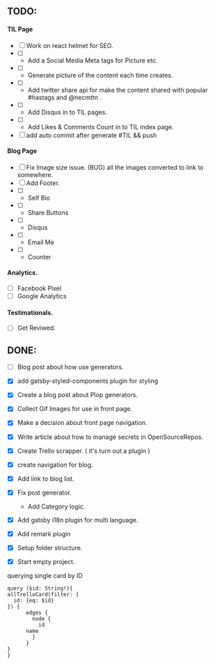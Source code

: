 


## TODO: 

#### TIL Page
  * [ ] Work on react helmet for SEO.
  * [ ] - Add a Social Media Meta tags for Picture etc.
  * [ ] - Generate picture of the content each time creates.
  * [ ] - Add twitter share api for make the content shared with popular #hastags and @necmttn .
  * [ ] - Add Disqus in to TIL pages. 
  * [ ] - Add Likes & Comments Count in to TIL index page.
  * [ ] add auto commit after generate #TIL && push
#### Blog Page
  * [ ] Fix Image size issue. (BUG) all the images converted to link to somewhere.
  * [ ] Add Footer. 
  * [ ] - Self Bio
  * [ ] - Share Buttons
  * [ ] - Disqus
  * [ ] - Email Me 
  * [ ] - Counter
#### Analytics.
  * [ ] Facebook Pixel
  * [ ] Google Analytics
#### Testimationals.
  * [ ] Get Reviwed.


## DONE:
  * [ ] Blog post about how use generators.
  * [x] add gatsby-styled-components plugin for styling
  * [x] Create a blog post about Plop generators.
  * [x] Collect Gif Images for use in front page.
  * [x] Make a decision about front page navigation.
  * [x] Write article about how to manage secrets in OpenSourceRepos.
  * [x] Create Trello scrapper. ( it's turn out a plugin )
  * [x] create navigation for blog. 
  * [x] Add link to blog list. 
  * [x] Fix post generator. 
    - Add Category logic. 
  * [X] Add gatsby i18n plugin for multi language.
  * [X] Add remark plugin
  * [x] Setup folder structure.
  * [x] Start empty project.


querying single card by ID

  ```
query ($id: String!){
  allTrelloCard(filter: {
    id: {eq: $id}
  }) {
		edges {
		  node {
		    id
        name
		  }
		}
  }
}

  ```
